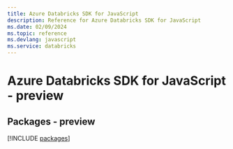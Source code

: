 ```yaml
---
title: Azure Databricks SDK for JavaScript
description: Reference for Azure Databricks SDK for JavaScript
ms.date: 02/09/2024
ms.topic: reference
ms.devlang: javascript
ms.service: databricks
---
```

# Azure Databricks SDK for JavaScript - preview
## Packages - preview
[!INCLUDE [packages](databricks-index.md)]